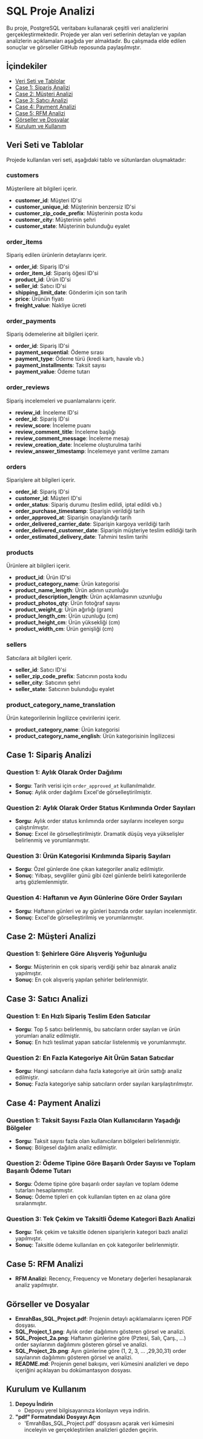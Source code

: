 # SQL Proje Analizi

Bu proje, PostgreSQL veritabanı kullanarak çeşitli veri analizlerini gerçekleştirmektedir. Projede yer alan veri setlerinin detayları ve yapılan analizlerin açıklamaları aşağıda yer almaktadır. Bu çalışmada elde edilen sonuçlar ve görseller GitHub reposunda paylaşılmıştır.

## İçindekiler
- [Veri Seti ve Tablolar](#veri-seti-ve-tablolar)
- [Case 1: Sipariş Analizi](#case-1-sipariş-analizi)
- [Case 2: Müşteri Analizi](#case-2-müşteri-analizi)
- [Case 3: Satıcı Analizi](#case-3-satıcı-analizi)
- [Case 4: Payment Analizi](#case-4-payment-analizi)
- [Case 5: RFM Analizi](#case-5-rfm-analizi)
- [Görseller ve Dosyalar](#görseller-ve-dosyalar)
- [Kurulum ve Kullanım](#kurulum-ve-kullanım)

## Veri Seti ve Tablolar

Projede kullanılan veri seti, aşağıdaki tablo ve sütunlardan oluşmaktadır:

### customers
Müşterilere ait bilgileri içerir.
- **customer_id**: Müşteri ID'si
- **customer_unique_id**: Müşterinin benzersiz ID'si
- **customer_zip_code_prefix**: Müşterinin posta kodu
- **customer_city**: Müşterinin şehri
- **customer_state**: Müşterinin bulunduğu eyalet

### order_items
Sipariş edilen ürünlerin detaylarını içerir.
- **order_id**: Sipariş ID'si
- **order_item_id**: Sipariş öğesi ID'si
- **product_id**: Ürün ID'si
- **seller_id**: Satıcı ID'si
- **shipping_limit_date**: Gönderim için son tarih
- **price**: Ürünün fiyatı
- **freight_value**: Nakliye ücreti

### order_payments
Sipariş ödemelerine ait bilgileri içerir.
- **order_id**: Sipariş ID'si
- **payment_sequential**: Ödeme sırası
- **payment_type**: Ödeme türü (kredi kartı, havale vb.)
- **payment_installments**: Taksit sayısı
- **payment_value**: Ödeme tutarı

### order_reviews
Sipariş incelemeleri ve puanlamalarını içerir.
- **review_id**: İnceleme ID'si
- **order_id**: Sipariş ID'si
- **review_score**: İnceleme puanı
- **review_comment_title**: İnceleme başlığı
- **review_comment_message**: İnceleme mesajı
- **review_creation_date**: İnceleme oluşturulma tarihi
- **review_answer_timestamp**: İncelemeye yanıt verilme zamanı

### orders
Siparişlere ait bilgileri içerir.
- **order_id**: Sipariş ID'si
- **customer_id**: Müşteri ID'si
- **order_status**: Sipariş durumu (teslim edildi, iptal edildi vb.)
- **order_purchase_timestamp**: Siparişin verildiği tarih
- **order_approved_at**: Siparişin onaylandığı tarih
- **order_delivered_carrier_date**: Siparişin kargoya verildiği tarih
- **order_delivered_customer_date**: Siparişin müşteriye teslim edildiği tarih
- **order_estimated_delivery_date**: Tahmini teslim tarihi

### products
Ürünlere ait bilgileri içerir.
- **product_id**: Ürün ID'si
- **product_category_name**: Ürün kategorisi
- **product_name_length**: Ürün adının uzunluğu
- **product_description_length**: Ürün açıklamasının uzunluğu
- **product_photos_qty**: Ürün fotoğraf sayısı
- **product_weight_g**: Ürün ağırlığı (gram)
- **product_length_cm**: Ürün uzunluğu (cm)
- **product_height_cm**: Ürün yüksekliği (cm)
- **product_width_cm**: Ürün genişliği (cm)

### sellers
Satıcılara ait bilgileri içerir.
- **seller_id**: Satıcı ID'si
- **seller_zip_code_prefix**: Satıcının posta kodu
- **seller_city**: Satıcının şehri
- **seller_state**: Satıcının bulunduğu eyalet

### product_category_name_translation
Ürün kategorilerinin İngilizce çevirilerini içerir.
- **product_category_name**: Ürün kategorisi
- **product_category_name_english**: Ürün kategorisinin İngilizcesi

## Case 1: Sipariş Analizi

### Question 1: Aylık Olarak Order Dağılımı
- **Sorgu**: Tarih verisi için `order_approved_at` kullanılmalıdır.
- **Sonuç**: Aylık order dağılımı Excel'de görselleştirilmiştir.

### Question 2: Aylık Olarak Order Status Kırılımında Order Sayıları
- **Sorgu**: Aylık order status kırılımında order sayılarını inceleyen sorgu çalıştırılmıştır.
- **Sonuç**: Excel ile görselleştirilmiştir. Dramatik düşüş veya yükselişler belirlenmiş ve yorumlanmıştır.

### Question 3: Ürün Kategorisi Kırılımında Sipariş Sayıları
- **Sorgu**: Özel günlerde öne çıkan kategoriler analiz edilmiştir.
- **Sonuç**: Yılbaşı, sevgililer günü gibi özel günlerde belirli kategorilerde artış gözlemlenmiştir.

### Question 4: Haftanın ve Ayın Günlerine Göre Order Sayıları
- **Sorgu**: Haftanın günleri ve ay günleri bazında order sayıları incelenmiştir.
- **Sonuç**: Excel'de görselleştirilmiş ve yorumlanmıştır.

## Case 2: Müşteri Analizi

### Question 1: Şehirlere Göre Alışveriş Yoğunluğu
- **Sorgu**: Müşterinin en çok sipariş verdiği şehir baz alınarak analiz yapılmıştır.
- **Sonuç**: En çok alışveriş yapılan şehirler belirlenmiştir.

## Case 3: Satıcı Analizi

### Question 1: En Hızlı Sipariş Teslim Eden Satıcılar
- **Sorgu**: Top 5 satıcı belirlenmiş, bu satıcıların order sayıları ve ürün yorumları analiz edilmiştir.
- **Sonuç**: En hızlı teslimat yapan satıcılar listelenmiş ve yorumlanmıştır.

### Question 2: En Fazla Kategoriye Ait Ürün Satan Satıcılar
- **Sorgu**: Hangi satıcıların daha fazla kategoriye ait ürün sattığı analiz edilmiştir.
- **Sonuç**: Fazla kategoriye sahip satıcıların order sayıları karşılaştırılmıştır.

## Case 4: Payment Analizi

### Question 1: Taksit Sayısı Fazla Olan Kullanıcıların Yaşadığı Bölgeler
- **Sorgu**: Taksit sayısı fazla olan kullanıcıların bölgeleri belirlenmiştir.
- **Sonuç**: Bölgesel dağılım analiz edilmiştir.

### Question 2: Ödeme Tipine Göre Başarılı Order Sayısı ve Toplam Başarılı Ödeme Tutarı
- **Sorgu**: Ödeme tipine göre başarılı order sayıları ve toplam ödeme tutarları hesaplanmıştır.
- **Sonuç**: Ödeme tipleri en çok kullanılan tipten en az olana göre sıralanmıştır.

### Question 3: Tek Çekim ve Taksitli Ödeme Kategori Bazlı Analizi
- **Sorgu**: Tek çekim ve taksitle ödenen siparişlerin kategori bazlı analizi yapılmıştır.
- **Sonuç**: Taksitle ödeme kullanılan en çok kategoriler belirlenmiştir.

## Case 5: RFM Analizi

- **RFM Analizi**: Recency, Frequency ve Monetary değerleri hesaplanarak analiz yapılmıştır.

## Görseller ve Dosyalar

- **EmrahBas_SQL_Project.pdf**: Projenin detaylı açıklamalarını içeren PDF dosyası.
- **SQL_Project_1.png**: Aylık order dağılımını gösteren görsel ve analizi.
- **SQL_Project_2a.png**: Haftanın günlerine göre (Pztesi, Salı, Çarş., ...) order sayılarının dağılımını gösteren görsel ve analizi.
- **SQL_Project_2b.png**: Ayın günlerine göre (1, 2, 3, ... ,29,30,31) order sayılarının dağılımını gösteren görsel ve analizi.
- **README.md**: Projenin genel bakışını, veri kümesini analizleri ve depo içeriğini açıklayan bu dokümantasyon dosyası.

## Kurulum ve Kullanım

1. **Depoyu İndirin**
   - Depoyu yerel bilgisayarınıza klonlayın veya indirin.
2. **"pdf" Formatındaki Dosyayı Açın**
   - 'EmrahBas_SQL_Project.pdf' dosyasını açarak veri kümesini inceleyin ve gerçekleştirilen analizleri gözden geçirin. 

